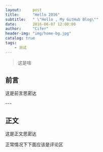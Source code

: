 ```yaml
---
layout:     post
title:      "Hello 2016"
subtitle:   " \"Hello , My GitHub Blog\""
date:       2016-06-07 12:00:00
author:     "Cifer"
header-img: "img/home-bg.jpg"
catalog: true
tags:
    - 测试
---
```


> 这是啥


## 前言

这是前言思密达


<p id = "build"></p>
---

## 正文

这是正文思密达




正常情况下下面应该是评论区
